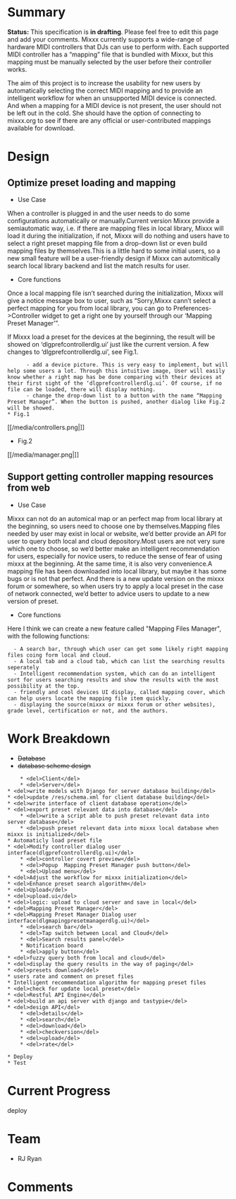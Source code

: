# Summary

**Status:** This specification is **in drafting**. Please feel free to
edit this page and add your comments. Mixxx currently supports a
wide-range of hardware MIDI controllers that DJs can use to perform
with. Each supported MIDI controller has a “mapping” file that is
bundled with Mixxx, but this mapping must be manually selected by the
user before their controller works.

The aim of this project is to increase the usability for new users by
automatically selecting the correct MIDI mapping and to provide an
intelligent workflow for when an unsupported MIDI device is connected.
And when a mapping for a MIDI device is not present, the user should not
be left out in the cold. She should have the option of connecting to
mixxx.org to see if there are any official or user-contributed mappings
available for download.

# Design

## Optimize preset loading and mapping

  - Use Case

When a controller is plugged in and the user needs to do some
configurations automatically or manually.Current version Mixxx provide a
semiautomatic way, i.e. if there are mapping files in local library,
Mixxx will load it during the initialization, if not, Mixxx will do
nothing and users have to select a right preset mapping file from a
drop-down list or even build mapping files by themselves.This is a
little hard to some initial users, so a new small feature will be a
user-friendly design if Mixxx can automitically search local library
backend and list the match results for user.

  - Core functions 

Once a local mapping file isn’t searched during the initialization,
Mixxx will give a notice message box to user, such as “Sorry,Mixxx
cann’t select a perfect mapping for you from local library, you can go
to Preferences-\>Controller widget to get a right one by yourself
through our ‘Mapping Preset Manager’”.

If Mixxx load a preset for the devices at the beginning, the result will
be showed on ‘dlgprefcontrollerdlg.ui’ just like the current version. A
few changes to ‘dlgprefcontrollerdlg.ui’, see Fig.1.

``` 
      - add a device picture. This is very easy to implement, but will help some users a lot. Through this intuitive image, User will easily know whether a right map has be done comparing with their devices at their first sight of the ‘dlgprefcontrollerdlg.ui’. Of course, if no file can be loaded, there will display nothing.
      - change the drop-down list to a button with the name “Mapping Preset Manager”. When the button is pushed, another dialog like Fig.2 will be showed. 
* Fig.1
```

[[/media/controllers.png|]]

  - Fig.2

[[/media/manager.png|]]

## Support getting controller mapping resources from web

  - Use Case

Mixxx can not do an automical map or an perfect map from local library
at the beginning, so users need to choose one by themselves.Mapping
files needed by user may exist in local or website, we’d better provide
an API for user to query both local and cloud depository.Most users are
not very sure which one to choose, so we’d better make an intelligent
recommendation for users, especially for novice users, to reduce the
sense of fear of using mixxx at the beginning. At the same time, it is
also very convenience.A mapping file has been downloaded into local
library, but maybe it has some bugs or is not that perfect. And there is
a new update version on the mixxx forum or somewhere, so when users try
to apply a local preset in the case of network connected, we’d better to
advice users to update to a new version of preset.

  - Core functions

Here I think we can create a new feature called "Mapping Files Manager",
with the following functions:

``` 
  - A search bar, through which user can get some likely right mapping files coing form local and cloud.
  - A local tab and a cloud tab, which can list the searching results seperately
  - Intelligent recommendation system, which can do an intelligent sort for users searching results and show the results with the most possibility at the top.
  - friendly and cool devices UI display, called mapping cover, which can help users locate the mapping file item quickly. 
  - displaying the source(mixxx or mixxx forum or other websites), grade level, certification or not, and the authors.
```

# Work Breakdown

  - ~~Database~~
  - ~~database scheme design~~ 

<!-- end list -->

``` 
    * <del>Client</del>
    * <del>Server</del>
* <del>write models with Django for server database building</del>
* <del>update /res/schema.xml for client database building</del>
* <del>write interface of client database operation</del>
* <del>export preset relevant data into database</del>
    * <del>write a script able to push preset relevant data into server database</del>
    * <del>push preset relevant data into mixxx local database when mixxx is initialized</del>
* Automaticly load preset file
* <del>Modify controller dialog user interface(dlgprefcontrollerdlg.ui)</del>
    * <del>controller covert preview</del>
    * <del>Popup  Mapping Preset Manager push button</del>
    * <del>Upload menu</del>
* <del>Adjust the workflow for mixxx initialization</del>
* <del>Enhance preset search algorithm</del>
* <del>Upload</del>
* <del>upload.ui</del>
* <del>logic: upload to cloud server and save in local</del>
* <del>Mapping Preset Manager</del>
* <del>Mapping Preset Manager Dialog user interface(dlgmapingpresetmanagerdlg.ui)</del>
    * <del>search bar</del> 
    * <del>Tap switch between Local and Cloud</del> 
    * <del>Search results panel</del>
    * Notification board 
    * <del>apply button</del>
* <del>fuzzy query both from local and cloud</del>
* <del>display the query results in the way of paging</del>
* <del>presets download</del>
* users rate and comment on preset files
* Intelligent recommendation algorithm for mapping preset files
* <del>check for update local preset</del>
* <del>Restful API Engine</del>
* <del>build an api server with django and tastypie</del>
* <del>design API</del>
    * <del>details</del>
    * <del>search</del>
    * <del>download</del>
    * <del>checkversion</del>
    * <del>upload</del>
    * <del>rate</del>
    
* Deploy
* Test
```

# Current Progress

deploy

# Team

  - RJ Ryan

# Comments
